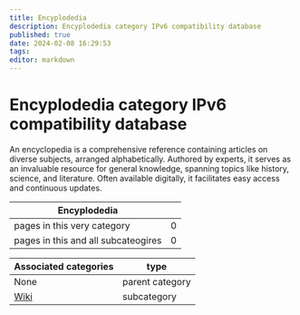 ```yaml
---
title: Encyplodedia
description: Encyplodedia category IPv6 compatibility database
published: true
date: 2024-02-08 16:29:53 
tags:
editor: markdown
---
```


# Encyplodedia category IPv6 compatibility database


An encyclopedia is a comprehensive reference containing articles on diverse subjects, arranged alphabetically. Authored by experts, it serves as an invaluable resource for general knowledge, spanning topics like history, science, and literature. Often available digitally, it facilitates easy access and continuous updates.


| Encyplodedia   |   |
| - | - |
| pages in this very category | 0 |
| pages in this and all subcateogires | 0 |

| Associated categories | type |
| - | - |
| None | parent category |
| [Wiki](./Encyplodedia/Wiki) | subcategory |